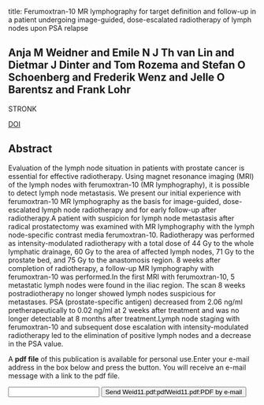 title: Ferumoxtran-10 MR lymphography for target definition and follow-up in a patient undergoing image-guided, dose-escalated radiotherapy of lymph nodes upon PSA relapse

## Anja M Weidner and Emile N J Th van Lin and Dietmar J Dinter and Tom Rozema and Stefan O Schoenberg and Frederik Wenz and Jelle O Barentsz and Frank Lohr
STRONK

<a href="https://doi.org/10.1007/s00066-010-2195-1">DOI</a>

## Abstract
Evaluation of the lymph node situation in patients with prostate cancer is essential for effective radiotherapy. Using magnet resonance imaging (MRI) of the lymph nodes with ferumoxtran-10 (MR lymphography), it is possible to detect lymph node metastasis. We present our initial experience with ferumoxtran-10 MR lymphography as the basis for image-guided, dose-escalated lymph node radiotherapy and for early follow-up after radiotherapy.A patient with suspicion for lymph node metastasis after radical prostatectomy was examined with MR lymphography with the lymph node-specific contrast media ferumoxtran-10. Radiotherapy was performed as intensity-modulated radiotherapy with a total dose of 44 Gy to the whole lymphatic drainage, 60 Gy to the area of affected lymph nodes, 71 Gy to the prostate bed, and 75 Gy to the anastomosis region. 8 weeks after completion of radiotherapy, a follow-up MR lymphography with ferumoxtran-10 was performed.In the first MRI with ferumoxtran-10, 5 metastatic lymph nodes were found in the iliac region. The scan 8 weeks postradiotherapy no longer showed lymph nodes suspicious for metastases. PSA (prostate-specific antigen) decreased from 2.06 ng/ml pretherapeutically to 0.02 ng/ml at 2 weeks after treatment and was no longer detectable at 8 months after treatment.Lymph node staging with ferumoxtran-10 and subsequent dose escalation with intensity-modulated radiotherapy led to the elimination of positive lymph nodes and a decrease in the PSA value.

A <b>pdf file</b> of this publication is available for personal use.Enter your e-mail address in the box below and press the button. You will receive an e-mail message with a link to the pdf file.
<form action="sender.php">  <input type="text" name="email">  <input type="submit" value="Send Weid11.pdf:pdfWeid11.pdf:PDF by e-mail"></form>